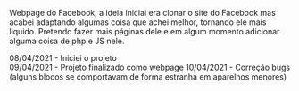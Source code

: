 Webpage do Facebook, a ideia inicial era clonar o site do Facebook mas acabei adaptando algumas coisa que achei melhor, tornando ele mais liquido. Pretendo fazer mais páginas dele e em algum momento adicionar alguma coisa de php e JS nele. 

08/04/2021 - Iniciei o projeto <br>
09/04/2021 - Projeto finalizado como webpage 
10/04/2021 - Correção bugs (alguns blocos se comportavam de forma estranha em aparelhos menores) 
